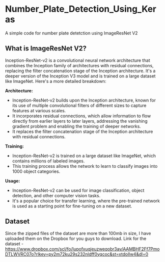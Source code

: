 # Number_Plate_Detection_Using_Keras
 A simple code for number plate detetction using ImageResNet V2

 ## What is ImageResNet V2?
 Inception-ResNet-v2 is a convolutional neural network architecture that combines the Inception family of architectures with residual connections, replacing the filter concatenation stage of the  Inception architecture. It's a deeper version of the Inception V3 model and is trained on a large dataset like ImageNet. 
 Here's a more detailed breakdown:

 **Architecture:**
  * Inception-ResNet-v2 builds upon the Inception architecture, known for its use of multiple convolutional filters of different sizes to capture features at various scales. 
  * It incorporates residual connections, which allow information to flow directly from earlier layers to later layers, addressing the vanishing gradient problem and enabling the training of 
     deeper networks. 
  * It replaces the filter concatenation stage of the Inception architecture with residual connections.
   
**Training:**
  * Inception-ResNet-v2 is trained on a large dataset like ImageNet, which contains millions of labeled images.
  * This training process allows the network to learn to classify images into 1000 object categories.
  
**Usage:**
  * Inception-ResNet-v2 can be used for image classification, object detection, and other computer vision tasks. 
  * It's a popular choice for transfer learning, where the pre-trained network is used as a starting point for fine-tuning on a new dataset.

## Dataset
 Since the zipped files of the dataset are more than 100mb in size, I have uploaded them on the Dropbox for you guys to download. 
 Link for the dataset - https://www.dropbox.com/scl/fo/lupofxuqjeuzweqobr3av/AAMBHF2Ff7PmoDTLWVRC07o?rlkey=py2m72ku29s232nldff0yqcoc&st=xtdollw4&dl=0

